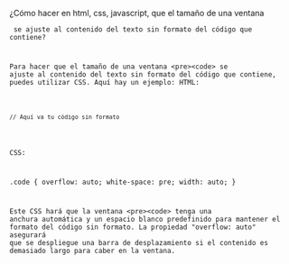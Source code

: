 
¿Cómo hacer en html, css, javascript, que el tamaño de una  ventana <pre><code> se ajuste al contenido del texto sin formato del código que contiene?

Para hacer que el tamaño de una ventana &lt;pre&gt;&lt;code&gt; se ajuste al contenido del texto sin formato del código que contiene, puedes utilizar CSS. Aquí hay un ejemplo:
HTML:

<pre><code class="code">
// Aquí va tu código sin formato
</code></pre>

CSS:

.code {
  overflow: auto;
  white-space: pre;
  width: auto;
}

Este CSS hará que la ventana &lt;pre&gt;&lt;code&gt; tenga una anchura automática y un espacio blanco predefinido para mantener el formato del código sin formato. La propiedad "overflow: auto" asegurará que se despliegue una barra de desplazamiento si el contenido es demasiado largo para caber en la ventana.